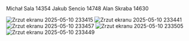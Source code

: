 Michał Sala 14354
Jakub Sencio 14748
Alan Skraba 14630

![Zrzut ekranu 2025-05-10 233415](https://github.com/user-attachments/assets/9fd8b431-5928-4a1b-9c82-37222793af1a)
![Zrzut ekranu 2025-05-10 233441](https://github.com/user-attachments/assets/2bccefad-ddfd-4e1b-bf36-5290ffe9ad6a)
![Zrzut ekranu 2025-05-10 233457](https://github.com/user-attachments/assets/57670fec-1115-44a6-8be6-4d20f314d82d)
![Zrzut ekranu 2025-05-10 233505](https://github.com/user-attachments/assets/0465a1a6-b797-4428-b98a-9b937576e9b1)
![Zrzut ekranu 2025-05-10 233449](https://github.com/user-attachments/assets/bb02a61c-97b5-477d-895c-0ba570d53bfe)
